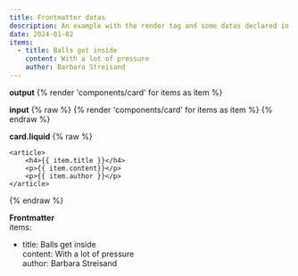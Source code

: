 ```yaml
---
title: Frontmatter datas
description: An example with the render tag and some datas declared in the frontmatter of this file.
date: 2024-01-02
items:
  - title: Balls get inside
    content: With a lot of pressure
    author: Barbara Streisand
---
```

**output**
{% render 'components/card' for items as item %}

**input**
{% raw %}
{% render 'components/card' for items as item %}
{% endraw %}

**card.liquid**
{% raw %}
```
<article>
    <h4>{{ item.title }}</h4>
    <p>{{ item.content}}</p>
    <p>{{ item.author }}</p>
</article>
```
{% endraw %}

**Frontmatter**  
items:
  - title: Balls get inside  
    content: With a lot of pressure  
    author: Barbara Streisand